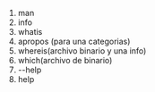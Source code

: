1. man 
2. info
3. whatis
4. apropos (para una categorias)
5. whereis(archivo binario y una info)
6. which(archivo de binario)
7. --help
8. help